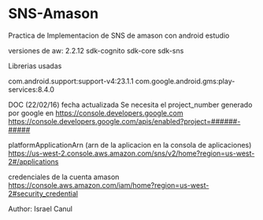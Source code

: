 # SNS-Amason
Practica de Implementacion de SNS de amason con android estudio 

versiones de  aw: 2.2.12
sdk-cognito
sdk-core
sdk-sns 

Librerias usadas

com.android.support:support-v4:23.1.1
com.google.android.gms:play-services:8.4.0

DOC (22/02/16) fecha actualizada
Se necesita el project_number generado por google en https://console.developers.google.com 
https://console.developers.google.com/apis/enabled?project=######-#####    

platformApplicationArn (arn de la aplicacion en la consola de aplicaciones) 
https://us-west-2.console.aws.amazon.com/sns/v2/home?region=us-west-2#/applications

credenciales de la cuenta amason
https://console.aws.amazon.com/iam/home?region=us-west-2#security_credential

 
Author: Israel Canul 
